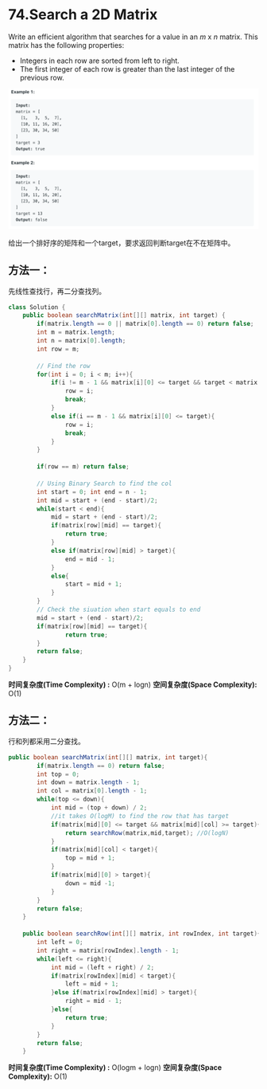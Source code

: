 # 74.Search a 2D Matrix

Write an efficient algorithm that searches for a value in an _m_ x _n_ matrix. This matrix has the following properties:

* Integers in each row are sorted from left to right.
* The first integer of each row is greater than the last integer of the previous row.

![](.gitbook/assets/image%20%2825%29.png)

给出一个排好序的矩阵和一个target，要求返回判断target在不在矩阵中。

## 方法一：

先线性查找行，再二分查找列。

```java
class Solution {
    public boolean searchMatrix(int[][] matrix, int target) {
        if(matrix.length == 0 || matrix[0].length == 0) return false;
        int m = matrix.length;
        int n = matrix[0].length;
        int row = m;
        
        // Find the row
        for(int i = 0; i < m; i++){
            if(i != m - 1 && matrix[i][0] <= target && target < matrix[i+1][0]){
                row = i;
                break;
            }
            else if(i == m - 1 && matrix[i][0] <= target){
                row = i;
                break;
            }
        }
        
        if(row == m) return false;
        
        // Using Binary Search to find the col
        int start = 0; int end = n - 1; 
        int mid = start + (end - start)/2;
        while(start < end){
            mid = start + (end - start)/2;
            if(matrix[row][mid] == target){
                return true;
            }
            else if(matrix[row][mid] > target){
                end = mid - 1;
            }
            else{
                start = mid + 1;
            }
        }
        // Check the siuation when start equals to end
        mid = start + (end - start)/2;
        if(matrix[row][mid] == target){
                return true;
        }
        return false;
    }
}
```

**时间复杂度\(Time Complexity\) :** O\(m + logn\)          **空间复杂度\(Space Complexity\):** O\(1\)

## 方法二：

行和列都采用二分查找。

```java
public boolean searchMatrix(int[][] matrix, int target){
        if(matrix.length == 0) return false;
        int top = 0;
        int down = matrix.length - 1;
        int col = matrix[0].length - 1;
        while(top <= down){
            int mid = (top + down) / 2;
            //it takes O(logM) to find the row that has target
            if(matrix[mid][0] <= target && matrix[mid][col] >= target){
                return searchRow(matrix,mid,target); //O(logN)
            }
            if(matrix[mid][col] < target){
                top = mid + 1;
            }
            if(matrix[mid][0] > target){
                down = mid -1;
            }
        }
        return false;
    }
    
    public boolean searchRow(int[][] matrix, int rowIndex, int target){
        int left = 0;
        int right = matrix[rowIndex].length - 1;
        while(left <= right){
            int mid = (left + right) / 2;
            if(matrix[rowIndex][mid] < target){
                left = mid + 1;
            }else if(matrix[rowIndex][mid] > target){
                right = mid - 1;
            }else{
                return true;
            }
        }
        return false;
    }
```

**时间复杂度\(Time Complexity\) :** O\(logm + logn\)          **空间复杂度\(Space Complexity\):** O\(1\)

